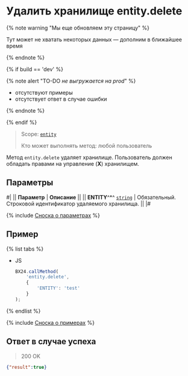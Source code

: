 # Удалить хранилище entity.delete

{% note warning "Мы еще обновляем эту страницу" %}

Тут может не хватать некоторых данных — дополним в ближайшее время

{% endnote %}

{% if build == 'dev' %}

{% note alert "TO-DO _не выгружается на prod_" %}

- отсутствуют примеры
- отсутствует ответ в случае ошибки

{% endnote %}

{% endif %}

> Scope: [`entity`](../../scopes/permissions.md)
>
> Кто может выполнять метод: любой пользователь

Метод `entity.delete` удаляет хранилище. Пользователь должен обладать правами на управление (**Х**) хранилищем.

## Параметры

#|
|| **Параметр** | **Описание** ||
|| **ENTITY**^*^
[`string`](../../data-types.md) | Обязательный. Строковой идентификатор удаляемого хранилища. ||
|#

{% include [Сноска о параметрах](../../../_includes/required.md) %}

## Пример

{% list tabs %}

- JS

    ```javascript
    BX24.callMethod(
        'entity.delete',
        {
            'ENTITY': 'test'
        }
    );
    ```

{% endlist %}

{% include [Сноска о примерах](../../../_includes/examples.md) %}

## Ответ в случае успеха

> 200 OK
```json
{"result":true}
```